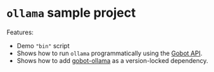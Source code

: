 # `ollama` sample project

Features:

- Demo `"bin"` script
- Shows how to run `ollama` programmatically using the [Gobot API](https://github.com/benallfree/gobot/tree/v1.0.0-alpha.25/docs/readme.md).
- Shows how to add [gobot-ollama](https://www.npmjs.com/package/gobot-ollama) as a version-locked dependency.

